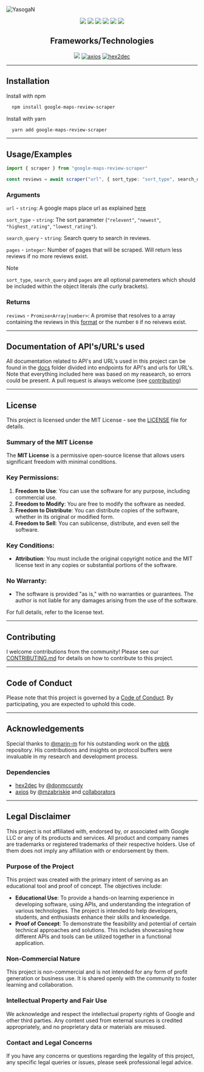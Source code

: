 ![YasogaN](https://socialify.git.ci/YasogaN/google-maps-review-scraper/image?description=1&descriptionEditable=A%20NPM%20module%20to%20scrape%20reviews%20from%20Google%20Maps&font=Source%20Code%20Pro&name=1&owner=1&theme=Auto)

<div align="center">

![](https://img.shields.io/github/license/YasogaN/google-maps-review-scraper.svg?style=for-the-badge&color=blue) 
![](https://img.shields.io/github/forks/YasogaN/google-maps-review-scraper.svg?style=for-the-badge) 
![](https://img.shields.io/github/stars/YasogaN/google-maps-review-scraper.svg?style=for-the-badge) 
![](https://img.shields.io/github/watchers/YasogaN/google-maps-review-scraper.svg?style=for-the-badge) 
![](https://img.shields.io/github/issues/YasogaN/google-maps-review-scraper.svg?style=for-the-badge) 
![](https://img.shields.io/github/languages/code-size/YasogaN/google-maps-review-scraper?style=for-the-badge) 


## Frameworks/Technologies

![](https://img.shields.io/badge/Node.js-43853D?style=for-the-badge&logo=node.js&logoColor=white) 
[![axios](https://img.shields.io/badge/axios-671ddf?&style=for-the-badge&logo=axios&logoColor=white)](https://www.npmjs.com/package/axios)
[![hex2dec](https://img.shields.io/badge/hex2dec-blue?&style=for-the-badge)](https://www.npmjs.com/package/hex2dec)

</div>

---

## Installation

Install with npm

```bash
  npm install google-maps-review-scraper
```
Install with yarn
```bash
  yarn add google-maps-review-scraper
```
---

## Usage/Examples

```ts
import { scraper } from "google-maps-review-scraper"

const reviews = await scraper("url", { sort_type: "sort_type", search_query: "search_query", pages: "pages" })
```

### Arguments
`url` - `string`: A google maps place url as explained [here](https://github.com/YasogaN/google-maps-review-scraper/blob/main/docs/urls/place.md) 

`sort_type` - `string`: The sort parameter (`"relevent"`, `"newest"`, `"highest_rating"`, `"lowest_rating"`).

`search_query` - `string`: Search query to search in reviews.

`pages` - `integer`: Number of pages that will be scraped. Will return less reviews if no more reviews exist.

> [!NOTE]
> `sort_type`, `search_query` and `pages` are all optional paremeters which should be included within the object literals (the curly brackets).

### Returns

`reviews` - `Promise<Array|number>`: A promise that resolves to a array containing the reviews in this [format](https://github.com/YasogaN/google-maps-review-scraper/blob/main/docs/output.md) or the number `0` if no reivews exist.

---

## Documentation of API's/URL's used

All documentation related to API's and URL's used in this project can be found in the [docs](https://github.com/YasogaN/google-maps-review-scraper/blob/main/docs/) folder divided into endpoints for API's and urls for URL's. Note that everything included here was based on my reasearch, so errors could be present. A pull request is always welcome (see [contributing](#contributing))

---

## License

This project is licensed under the MIT License - see the [LICENSE](https://github.com/YasogaN/google-maps-review-scraper/blob/main/LICENSE) file for details.


### Summary of the MIT License

The **MIT License** is a permissive open-source license that allows users significant freedom with minimal conditions.

### Key Permissions:

1. **Freedom to Use**: You can use the software for any purpose, including commercial use.
2. **Freedom to Modify**: You are free to modify the software as needed.
3. **Freedom to Distribute**: You can distribute copies of the software, whether in its original or modified form.
4. **Freedom to Sell**: You can sublicense, distribute, and even sell the software.

### Key Conditions:

- **Attribution**: You must include the original copyright notice and the MIT license text in any copies or substantial portions of the software.

### No Warranty:
- The software is provided "as is," with no warranties or guarantees. The author is not liable for any damages arising from the use of the software.

For full details, refer to the license text.

---

## Contributing

I welcome contributions from the community! Please see our [CONTRIBUTING.md](https://github.com/YasogaN/google-maps-review-scraper/blob/main/CONTRIBUTING.md) for details on how to contribute to this project.

---

## Code of Conduct

Please note that this project is governed by a [Code of Conduct](https://github.com/YasogaN/google-maps-review-scraper/blob/main/CODE_OF_CONDUCT.md). By participating, you are expected to uphold this code.

---

## Acknowledgements

Special thanks to [@marin-m](https://github.com/marin-m) for his outstanding work on the [pbtk](https://github.com/marin-m/pbtk) repository. His contributions and insights on protocol buffers were invaluable in my research and development process.

### Dependencies

 - [hex2dec](https://npm.im/hex2dec) by [@donmccurdy](https://github.com/donmccurdy)
 - [axios](https://npm.im/axios) by [@mzabriskie](https://github.com/mzabriskie) and [collaborators](https://github.com/axios/axios/graphs/contributors)

---

## Legal Disclaimer

This project is not affiliated with, endorsed by, or associated with Google LLC or any of its products and services. All product and company names are trademarks or registered trademarks of their respective holders. Use of them does not imply any affiliation with or endorsement by them.

### Purpose of the Project

This project was created with the primary intent of serving as an educational tool and proof of concept. The objectives include:

- **Educational Use**: To provide a hands-on learning experience in developing software, using APIs, and understanding the integration of various technologies. The project is intended to help developers, students, and enthusiasts enhance their skills and knowledge.
- **Proof of Concept**: To demonstrate the feasibility and potential of certain technical approaches and solutions. This includes showcasing how different APIs and tools can be utilized together in a functional application.

### Non-Commercial Nature

This project is non-commercial and is not intended for any form of profit generation or business use. It is shared openly with the community to foster learning and collaboration.

### Intellectual Property and Fair Use

We acknowledge and respect the intellectual property rights of Google and other third parties. Any content used from external sources is credited appropriately, and no proprietary data or materials are misused.

### Contact and Legal Concerns

If you have any concerns or questions regarding the legality of this project, any specific legal queries or issues, please seek professional legal advice.
